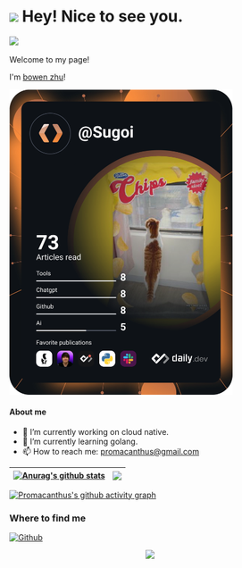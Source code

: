 <h1><img src="https://emojis.slackmojis.com/emojis/images/1531849430/4246/blob-sunglasses.gif?1531849430" width="30"/> Hey! Nice to see you.</h1>

<!-- [![Actions Status](https://github.com/Promacanthus/Promacanthus/workflows/wakatime-stats/badge.svg)](https://github.com/Promacanthus/Promacanthus/actions)
[![Actions Status](https://github.com/Promacanthus/Promacanthus/workflows/update-gh-activity/badge.svg)](https://github.com/Promacanthus/Promacanthus/actions) -->
![](https://visitor-badge.glitch.me/badge?page_id=Promacanthus.Promacanthus)

<p>Welcome to my page! </br> 

I'm [bowen zhu](https://github.com/Promacanthus)!


<a href="https://app.daily.dev/DailyDevTips"><img src="https://github.com/promacanthus/promacanthus/blob/master/devcard.svg" width="400" alt="Bowen Zhu's Dev Card"/></a>

<!-- [Blog](https://promacanthus.netlify.app/) -->

<!--
**Promacanthus/Promacanthus** is a ✨ _special_ ✨ repository because its `README.md` (this file) appears on your GitHub profile.
-->
<!--
Here are some ideas to get you started:
-->

#### About me

- 🔭 I’m currently working on cloud native.
- 🌱 I’m currently learning golang.
- 📫 How to reach me: promacanthus@gmail.com
<!--
- 👯 I’m looking to collaborate on ...
- 🤔 I’m looking for help with ...
- 💬 Ask me about ...
- 😄 Pronouns: ...
- ⚡ Fun fact: ...
-->

<!--
<a href="https://github.com/anuraghazra/github-readme-stats">
  <img align="left" src="https://github-readme-stats.vercel.app/api/pin/?username=anuraghazra&repo=github-readme-stats" />
</a>
<a href="https://github.com/anuraghazra/convoychat">
  <img align="left" src="https://github-readme-stats.vercel.app/api/pin/?username=anuraghazra&repo=convoychat" />
</a>
-->

<!-- <p>Visitor count<br><img src="https://profile-counter.glitch.me/promacanthus/count.svg" /></p> -->

| <a href="https://github.com/anuraghazra/github-readme-stats"><img align="center" src="https://github-readme-stats.vercel.app/api?username=Promacanthus&show_icons=true&include_all_commits=true&theme=vue&hide_border=true" alt="Anurag's github stats" /></a> | <a href="https://github.com/anuraghazra/github-readme-stats"><img align="center" src="https://github-readme-stats.vercel.app/api/top-langs/?username=Promacanthus&layout=compact&theme=vue&hide_border=true" /></a> |
| ------------- | ------------- |

[![Promacanthus's github activity graph](https://github-readme-activity-graph.cyclic.app/graph?username=Promacanthus&theme=github-light)](https://github.com/ashutosh00710/github-readme-activity-graph)

<h3>Where to find me</h3>
<p><a href="https://github.com/promacanthus" target="_blank"><img alt="Github" src="https://img.shields.io/badge/GitHub-%2312100E.svg?&style=for-the-badge&logo=Github&logoColor=white" /></a>
</p>

<p align="center">
  <img src="https://capsule-render.vercel.app/api?type=waving&color=gradient&height=60&section=footer"/>
</p>
